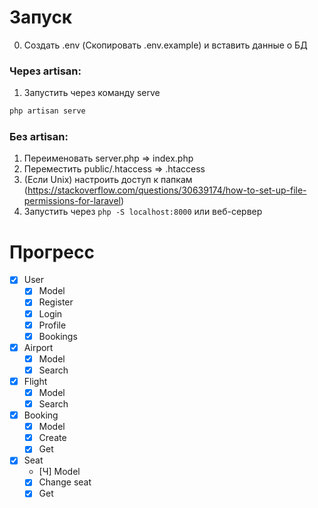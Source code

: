 # Запуск
0. Создать .env (Скопировать .env.example) и вставить данные о БД

### Через artisan:
1. Запустить через команду serve
```bash
php artisan serve
```

### Без artisan:
1. Переименовать server.php => index.php
2. Переместить public/.htaccess => .htaccess
3. (Если Unix) настроить доступ к папкам (https://stackoverflow.com/questions/30639174/how-to-set-up-file-permissions-for-laravel)
4. Запустить через `php -S localhost:8000` или веб-сервер

# Прогресс
- [X] User
	- [X] Model
	- [X] Register
	- [X] Login
	- [X] Profile
	- [X] Bookings
- [X] Airport
	- [X] Model
	- [X] Search
- [X] Flight
	- [X] Model
	- [X] Search
- [X] Booking
	- [X] Model
	- [X] Create
	- [X] Get
- [X] Seat
	- [Ч] Model
	- [X] Change seat
	- [X] Get